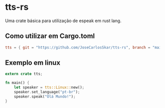 # tts-rs
Uma crate básica para utilização de espeak em rust lang.

## Como utilizar em Cargo.toml

```toml
tts = { git = "https://github.com/JoseCarlosSkar/tts-rs", branch = "main" }
```

## Exemplo em linux
```rust
extern crate tts;

fn main() {
    let speaker = tts::Linux::new();
    speaker.set_language("pt-br");
    speaker.speak("Olá Mundo!");
}
```
